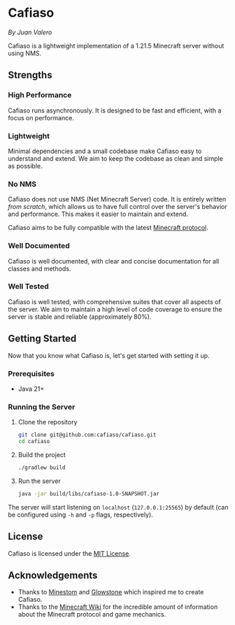 # Cafiaso

_By Juan Valero_

Cafiaso is a lightweight implementation of a 1.21.5 Minecraft server without using NMS.

## Strengths

### High Performance

Cafiaso runs asynchronously. It is designed to be fast and efficient, with a focus on performance.

### Lightweight

Minimal dependencies and a small codebase make Cafiaso easy to understand and extend.
We aim to keep the codebase as clean and simple as possible.

### No NMS

Cafiaso does not use NMS (Net Minecraft Server) code. It is entirely written _from scratch_,
which allows us to have full control over the server's behavior and performance.
This makes it easier to maintain and extend.

Cafiaso aims to be fully compatible with the
latest [Minecraft protocol](https://minecraft.wiki/w/Java_Edition_protocol).

### Well Documented

Cafiaso is well documented, with clear and concise documentation for all classes and methods.

### Well Tested

Cafiaso is well tested, with comprehensive suites that cover all aspects of the server.
We aim to maintain a high level of code coverage to ensure the server is stable and reliable (approximately 80%).

## Getting Started

Now that you know what Cafiaso is, let's get started with setting it up.

### Prerequisites

- Java 21+

### Running the Server

1. Clone the repository
    ```bash
    git clone git@github.com:cafiaso/cafiaso.git
    cd cafiaso
    ```
2. Build the project
    ```bash
    ./gradlew build
    ```
3. Run the server
    ```bash
    java -jar build/libs/cafiaso-1.0-SNAPSHOT.jar
    ```

The server will start listening on `localhost` (`127.0.0.1:25565`) by default
(can be configured using `-h` and `-p` flags, respectively).

## License

Cafiaso is licensed under the [MIT License](LICENSE).

## Acknowledgements

- Thanks to [Minestom](https://github.com/Minestom/Minestom) and [Glowstone](https://github.com/GlowstoneMC/Glowstone/)
  which inspired me to create Cafiaso.
- Thanks to the [Minecraft Wiki](https://minecraft.wiki) for the incredible amount of information
  about the Minecraft protocol and game mechanics.

